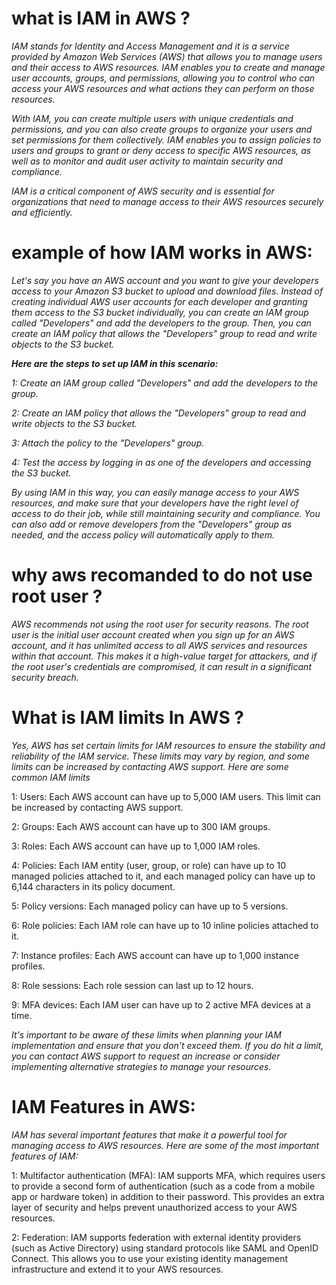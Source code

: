 # what is IAM in AWS ?

*IAM stands for Identity and Access Management and it is a service provided by Amazon Web Services (AWS) that allows you to manage users and their access to AWS resources. IAM enables you to create and manage user accounts, groups, and permissions, allowing you to control who can access your AWS resources and what actions they can perform on those resources.*

*With IAM, you can create multiple users with unique credentials and permissions, and you can also create groups to organize your users and set permissions for them collectively. IAM enables you to assign policies to users and groups to grant or deny access to specific AWS resources, as well as to monitor and audit user activity to maintain security and compliance.*

*IAM is a critical component of AWS security and is essential for organizations that need to manage access to their AWS resources securely and efficiently.*

# example of how IAM works in AWS:

*Let's say you have an AWS account and you want to give your developers access to your Amazon S3 bucket to upload and download files. Instead of creating individual AWS user accounts for each developer and granting them access to the S3 bucket individually, you can create an IAM group called "Developers" and add the developers to the group. Then, you can create an IAM policy that allows the "Developers" group to read and write objects to the S3 bucket.*

***Here are the steps to set up IAM in this scenario:***

*1: Create an IAM group called "Developers" and add the developers to the group.*

*2: Create an IAM policy that allows the "Developers" group to read and write objects to the S3 bucket.*

*3: Attach the policy to the "Developers" group.*

*4: Test the access by logging in as one of the developers and accessing the S3 bucket.*

*By using IAM in this way, you can easily manage access to your AWS resources, and make sure that your developers have the right level of access to do their job, while still maintaining security and compliance. You can also add or remove developers from the "Developers" group as needed, and the access policy will automatically apply to them.*

# why aws recomanded to do not use root user ?

*AWS recommends not using the root user for security reasons. The root user is the initial user account created when you sign up for an AWS account, and it has unlimited access to all AWS services and resources within that account. This makes it a high-value target for attackers, and if the root user's credentials are compromised, it can result in a significant security breach.*

# What is IAM limits In AWS ?

*Yes, AWS has set certain limits for IAM resources to ensure the stability and reliability of the IAM service. These limits may vary by region, and some limits can be increased by contacting AWS support. Here are some common IAM limits*

1: Users: Each AWS account can have up to 5,000 IAM users. This limit can be increased by contacting AWS support.

2: Groups: Each AWS account can have up to 300 IAM groups.

3: Roles: Each AWS account can have up to 1,000 IAM roles.

4: Policies: Each IAM entity (user, group, or role) can have up to 10 managed policies attached to it, and each managed policy can have up to 6,144 characters in its policy document.

5: Policy versions: Each managed policy can have up to 5 versions.

6: Role policies: Each IAM role can have up to 10 inline policies attached to it.

7: Instance profiles: Each AWS account can have up to 1,000 instance profiles.

8: Role sessions: Each role session can last up to 12 hours.

9: MFA devices: Each IAM user can have up to 2 active MFA devices at a time.

*It's important to be aware of these limits when planning your IAM implementation and ensure that you don't exceed them. If you do hit a limit, you can contact AWS support to request an increase or consider implementing alternative strategies to manage your resources.*


# IAM Features in AWS:

*IAM has several important features that make it a powerful tool for managing access to AWS resources. Here are some of the most important features of IAM:*

1: Multifactor authentication (MFA): IAM supports MFA, which requires users to provide a second form of authentication (such as a code from a mobile app or hardware token) in addition to their password. This provides an extra layer of security and helps prevent unauthorized access to your AWS resources.

2: Federation: IAM supports federation with external identity providers (such as Active Directory) using standard protocols like SAML and OpenID Connect. This allows you to use your existing identity management infrastructure and extend it to your AWS resources.




